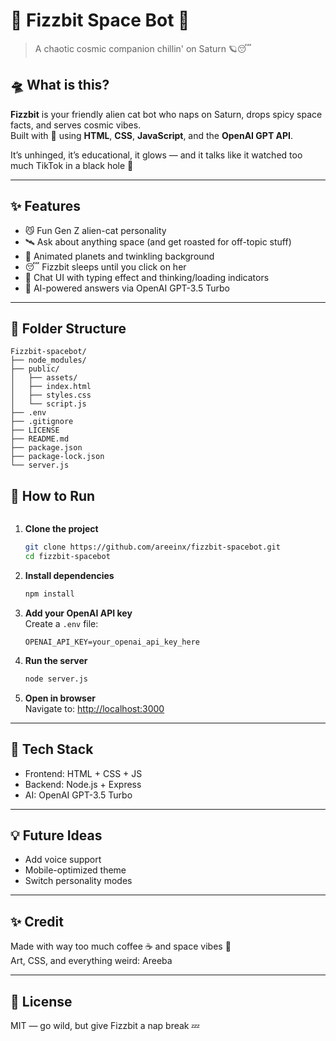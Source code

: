 # 🚀 Fizzbit Space Bot 🌌  
> A chaotic cosmic companion chillin' on Saturn 🪐😴

## 🛸 What is this?

**Fizzbit** is your friendly alien cat bot who naps on Saturn, drops spicy space facts, and serves cosmic vibes.  
Built with 💖 using **HTML**, **CSS**, **JavaScript**, and the **OpenAI GPT API**.

It’s unhinged, it’s educational, it glows — and it talks like it watched too much TikTok in a black hole 💫

---

## ✨ Features

- 😼 Fun Gen Z alien-cat personality
- 🛰️ Ask about anything space (and get roasted for off-topic stuff)
- 🌙 Animated planets and twinkling background
- 😴 Fizzbit sleeps until you click on her
- 💬 Chat UI with typing effect and thinking/loading indicators
- 🧠 AI-powered answers via OpenAI GPT-3.5 Turbo

---

## 📁 Folder Structure

```
Fizzbit-spacebot/
├── node_modules/
├── public/
│   ├── assets/
│   ├── index.html
│   ├── styles.css
│   └── script.js
├── .env
├── .gitignore
├── LICENSE
├── README.md
├── package.json
├── package-lock.json
└── server.js

```

## 🔧 How to Run

```
```

1. **Clone the project**
   ```bash
   git clone https://github.com/areeinx/fizzbit-spacebot.git
   cd fizzbit-spacebot
   ```

2. **Install dependencies**
   ```bash
   npm install
   ```

3. **Add your OpenAI API key**  
   Create a `.env` file:
   ```
   OPENAI_API_KEY=your_openai_api_key_here
   ```

4. **Run the server**
   ```bash
   node server.js
   ```

5. **Open in browser**  
   Navigate to: [http://localhost:3000](http://localhost:3000)

---

## 🤖 Tech Stack

- Frontend: HTML + CSS + JS
- Backend: Node.js + Express
- AI: OpenAI GPT-3.5 Turbo

---

## 💡 Future Ideas

- Add voice support
- Mobile-optimized theme
- Switch personality modes

---

## ✨ Credit

Made with way too much coffee ☕ and space vibes 🚀  
Art, CSS, and everything weird: Areeba

---

## 🌌 License

MIT — go wild, but give Fizzbit a nap break 💤
